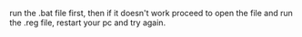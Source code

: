 run the .bat file first, then if it doesn't work proceed to open the file and run the .reg file, restart your pc and try again.
